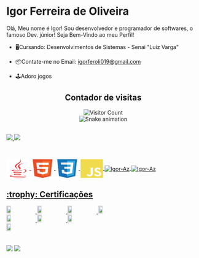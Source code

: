 # Igor Ferreira de Oliveira


Olá, Meu nome é Igor! Sou desenvolvedor e programador de softwares, o famoso Dev. júnior! Seja Bem-Vindo ao meu Perfil!


- 🖥️Cursando: Desenvolvimentos de Sistemas - Senai "Luiz Varga"

- 📦Contate-me no Email: igorferoli019@gmail.com 

- 🕹️Adoro jogos

<div align="center">
  <h2>Contador de visitas</h2> 
  
  ![Visitor Count](https://profile-counter.glitch.me/IgorOliverx/count.svg)  
  ![Snake animation](https://github.com/odirlei-assis/odirlei-assis/blob/output/github-contribution-grid-snake.svg)
  
</div>
    <br>

<div>
<a href="https://beacons.ai/IgorOliverX">
<img height="180em" src="https://github-readme-stats.vercel.app/api?username=IgorOliverX&show_icons=true&theme=dracula&include_all_commits=true&count_private=true"/>
<img height="180em" src="https://github-readme-stats.vercel.app/api/top-langs/?username=IgorOliverX&layout=compact&langs_count=16&theme-dracula"/>
</div>
  
  
  ##
  <div style="display: inline_block"><br>
  <img align="center" alt="Igor-Java" height="50" width="60" src="https://raw.githubusercontent.com/devicons/devicon/master/icons/java/java-plain.svg">
  <img align="center" alt="Igor-HTML" height="50" width="60" src="https://raw.githubusercontent.com/devicons/devicon/master/icons/html5/html5-original.svg">
  <img align="center" alt="Igor-CSS" height="50" width="60" src="https://raw.githubusercontent.com/devicons/devicon/master/icons/css3/css3-original.svg">
      <img align="center" alt="Igor-Js" height="50" width="60" src="https://raw.githubusercontent.com/devicons/devicon/master/icons/javascript/javascript-plain.svg">
          <img align="center" alt="Igor-Az" height="50" width="60" src="https://cdn.jsdelivr.net/gh/devicons/devicon/icons/azure/azure-original-wordmark.svg">
      <img align="center" alt="Igor-Az" height="50" width="60" src="https://cdn.jsdelivr.net/gh/devicons/devicon/icons/googlecloud/googlecloud-original.svg">
    
    


 
  ##
  
  <div>
  <h2>:trophy: Certificações</h2>
  
   <a href="https://www.cloudskillsboost.google/public_profiles/887229a2-88da-4d76-85a4-ba0f3035136d/badges/3379522" target="blank">
    <img width="15%" height="15%"  src="https://cdn.qwiklabs.com/s2qZHGhb5WkVBHBsNTaV7AO%2FMMjWpvt%2FAoA96EBH6yU%3D"/>
  </a>
  
  <a href="https://www.cloudskillsboost.google/public_profiles/887229a2-88da-4d76-85a4-ba0f3035136d/badges/3363377" target="blank">
    <img width="15%" height="15%"  src="https://cdn.qwiklabs.com/6QsPX5Wdg0eHWFed3ZKTbX2c88yVFGgaWPlYt%2BJdp4Q%3D"/>
  </a>

  <a href="https://www.cloudskillsboost.google/public_profiles/887229a2-88da-4d76-85a4-ba0f3035136d/badges/3286792" target="blank">
    <img width="15%" height="15%"  src="https://cdn.qwiklabs.com/TbOoOcpQdNxRawSvSE3K5cbakxBmki8F%2FgjwN6yKY98%3D"/>
  </a>
  
  
  <a href="https://www.cloudskillsboost.google/public_profiles/887229a2-88da-4d76-85a4-ba0f3035136d/badges/3314930" target="blank">
    <img width="15%" height="15%"  src="https://cdn.qwiklabs.com/SOUHCWvev6HmfC5QztXJd%2BCkSK8%2B3WGWg%2BF%2Fww%2FfqXA%3D"/>
  </a>
    
  <br/>
    
  <a href="https://www.cloudskillsboost.google/public_profiles/887229a2-88da-4d76-85a4-ba0f3035136d/badges/3359778" target="blank">
    <img width="15%" height="15%"  src="https://cdn.qwiklabs.com/SH1cI5cBW%2FIn5JzT%2FYwBsYDwtoiL8%2FIQynRtLER9ZXo%3D"/>
  </a>
    
  <a href="https://www.cloudskillsboost.google/public_profiles/887229a2-88da-4d76-85a4-ba0f3035136d/badges/3287223" target="blank">
    <img width="15%" height="15%"  src="https://cdn.qwiklabs.com/UN5UNuQlLtHvuwqTCzRlf%2F7i6Z7kJQUiUqn%2FBjYYPpQ%3D"/>
  </a>
    <a href="https://www.cloudskillsboost.google/public_profiles/887229a2-88da-4d76-85a4-ba0f3035136d/badges/3415379" target="blank">
    <img width="15%" height="15%"  src="https://cdn.qwiklabs.com/hEIj6jHQDLEDfX3gc5gKJwLTSDsTICa28MOKU4DPdfo%3D"/>
  </a>
    <br>
    <a href="https://www.gohorsecertification.com.br" target="blank">
    <img width="15%" height="15%"  src="https://mlohrktvfr9b.i.optimole.com/cb:tVDx~16b5e/w:600/h:600/q:mauto/https://www.nerdstickers.com.br/wp-content/uploads/2020/12/adesivo-extreme-go-horse-ns.png"/>
  </a>
   
    
    



  


  </br>
      </br>
          </br>
  <div> 
  <a href = "mailto:igorferoli019@gmail.com"><img src="https://img.shields.io/badge/-Gmail-%23333?style=for-the-badge&logo=gmail&logoColor=red" target="_blank"></a>
  <a href="https://www.linkedin.com/in/igor-oliveira-69a556246" target="_blank"><img src="https://img.shields.io/badge/-LinkedIn-%230077B5?style=for-the-badge&logo=linkedin&logoColor=white" target="_blank"></a> 
  
</div>


 
  
